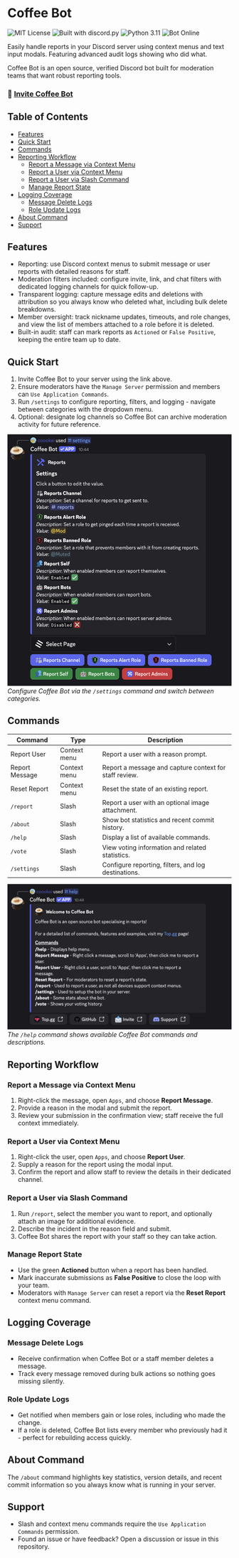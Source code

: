 # Coffee Bot

![MIT License](https://img.shields.io/badge/license-MIT-green)
![Built with discord.py](https://img.shields.io/badge/built%20with-discord.py-5865F2?logo=discord&logoColor=white)
![Python 3.11](https://img.shields.io/badge/python-3.11-3776AB?logo=python&logoColor=white)
![Bot Online](https://img.shields.io/badge/bot-online-brightgreen)

Easily handle reports in your Discord server using context menus and text input modals. Featuring advanced audit logs showing who did what.

Coffee Bot is an open source, verified Discord bot built for moderation teams that want robust reporting tools.

### 🔗 [Invite Coffee Bot](https://discord.com/oauth2/authorize?client_id=950765718209720360&permissions=8&scope=bot%20applications.commands)

## Table of Contents

- [Features](#features)
- [Quick Start](#quick-start)
- [Commands](#commands)
- [Reporting Workflow](#reporting-workflow)
  - [Report a Message via Context Menu](#report-a-message-via-context-menu)
  - [Report a User via Context Menu](#report-a-user-via-context-menu)
  - [Report a User via Slash Command](#report-a-user-via-slash-command)
  - [Manage Report State](#manage-report-state)
- [Logging Coverage](#logging-coverage)
  - [Message Delete Logs](#message-delete-logs)
  - [Role Update Logs](#role-update-logs)
- [About Command](#about-command)
- [Support](#support)

## Features

- Reporting: use Discord context menus to submit message or user reports with detailed reasons for staff.
- Moderation filters included: configure invite, link, and chat filters with dedicated logging channels for quick follow-up.
- Transparent logging: capture message edits and deletions with attribution so you always know who deleted what, including bulk delete breakdowns.
- Member oversight: track nickname updates, timeouts, and role changes, and view the list of members attached to a role before it is deleted.
- Built-in audit: staff can mark reports as `Actioned` or `False Positive`, keeping the entire team up to date.

## Quick Start

1. Invite Coffee Bot to your server using the link above.
2. Ensure moderators have the `Manage Server` permission and members can `Use Application Commands`.
3. Run `/settings` to configure reporting, filters, and logging - navigate between categories with the dropdown menu.
4. Optional: designate log channels so Coffee Bot can archive moderation activity for future reference.

![Screenshot of the Coffee Bot settings configuration interface](public/screenshots/settings.png)
_Configure Coffee Bot via the `/settings` command and switch between categories._

## Commands

| Command        | Type         | Description                                            |
| -------------- | ------------ | ------------------------------------------------------ |
| Report User    | Context menu | Report a user with a reason prompt.                    |
| Report Message | Context menu | Report a message and capture context for staff review. |
| Reset Report   | Context menu | Reset the state of an existing report.                 |
| `/report`      | Slash        | Report a user with an optional image attachment.       |
| `/about`       | Slash        | Show bot statistics and recent commit history.         |
| `/help`        | Slash        | Display a list of available commands.                  |
| `/vote`        | Slash        | View voting information and related statistics.        |
| `/settings`    | Slash        | Configure reporting, filters, and log destinations.    |

![Screenshot of the Coffee Bot help command overview embed](public/screenshots/help.png)
_The `/help` command shows available Coffee Bot commands and descriptions._

## Reporting Workflow

### Report a Message via Context Menu

1. Right-click the message, open `Apps`, and choose **Report Message**.
2. Provide a reason in the modal and submit the report.
3. Review your submission in the confirmation view; staff receive the full context immediately.

### Report a User via Context Menu

1. Right-click the user, open `Apps`, and choose **Report User**.
2. Supply a reason for the report using the modal input.
3. Confirm the report and allow staff to review the details in their dedicated channel.

### Report a User via Slash Command

1. Run `/report`, select the member you want to report, and optionally attach an image for additional evidence.
2. Describe the incident in the reason field and submit.
3. Coffee Bot shares the report with your staff so they can take action.

### Manage Report State

- Use the green **Actioned** button when a report has been handled.
- Mark inaccurate submissions as **False Positive** to close the loop with your team.
- Moderators with `Manage Server` can reset a report via the **Reset Report** context menu command.

## Logging Coverage

### Message Delete Logs

- Receive confirmation when Coffee Bot or a staff member deletes a message.
- Track every message removed during bulk actions so nothing goes missing silently.

### Role Update Logs

- Get notified when members gain or lose roles, including who made the change.
- If a role is deleted, Coffee Bot lists every member who previously had it - perfect for rebuilding access quickly.

## About Command

The `/about` command highlights key statistics, version details, and recent commit information so you always know what is running in your server.

## Support

- Slash and context menu commands require the `Use Application Commands` permission.
- Found an issue or have feedback? Open a discussion or issue in this repository.
